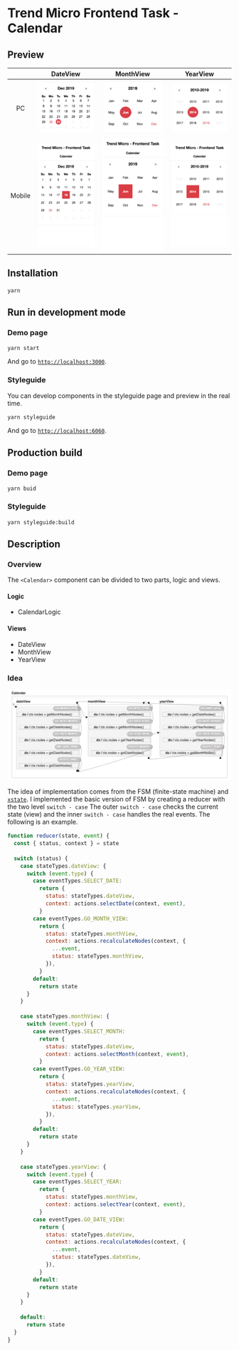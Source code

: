 # Trend Micro Frontend Task - Calendar

## Preview

|        |                         DateView                         |                         MonthView                         |                         YearView                         |
| :----: | :------------------------------------------------------: | :-------------------------------------------------------: | :------------------------------------------------------: |
|   PC   |    ![](./docs/images/calendar_preview_date_view.png)     |    ![](./docs/images/calendar_preview_month_view.png)     |    ![](./docs/images/calendar_preview_year_view.png)     |
| Mobile | ![](./docs/images/calendar_preview_date_view_mobile.png) | ![](./docs/images/calendar_preview_month_view_mobile.png) | ![](./docs/images/calendar_preview_year_view_mobile.png) |

## Installation

```
yarn
```

## Run in development mode

### Demo page

```
yarn start
```

And go to [`http://localhost:3000`](http://localhost:3000).

### Styleguide

You can develop components in the styleguide page and preview in the real time.

```
yarn styleguide
```

And go to [`http://localhost:6060`](http://localhost:6060).

## Production build

### Demo page

```
yarn buid
```

### Styleguide

```
yarn styleguide:build
```

## Description

### Overview

The `<Calendar>` component can be divided to two parts, logic and views.

#### Logic

- CalendarLogic

#### Views

- DateView
- MonthView
- YearView

### Idea

![](./docs/images/Calendar_FSM.png)

The idea of implementation comes from the FSM (finite-state machine) and [`xstate`](https://xstate.js.org/). I implemented the basic version of FSM by creating a reducer with the two level `switch - case` The outer `switch - case` checks the current state (view) and the inner `switch - case` handles the real events. The following is an example.

```js
function reducer(state, event) {
  const { status, context } = state

  switch (status) {
    case stateTypes.dateView: {
      switch (event.type) {
        case eventTypes.SELECT_DATE:
          return {
            status: stateTypes.dateView,
            context: actions.selectDate(context, event),
          }
        case eventTypes.GO_MONTH_VIEW:
          return {
            status: stateTypes.monthView,
            context: actions.recalculateNodes(context, {
              ...event,
              status: stateTypes.monthView,
            }),
          }
        default:
          return state
      }
    }

    case stateTypes.monthView: {
      switch (event.type) {
        case eventTypes.SELECT_MONTH:
          return {
            status: stateTypes.dateView,
            context: actions.selectMonth(context, event),
          }
        case eventTypes.GO_YEAR_VIEW:
          return {
            status: stateTypes.yearView,
            context: actions.recalculateNodes(context, {
              ...event,
              status: stateTypes.yearView,
            }),
          }
        default:
          return state
      }
    }

    case stateTypes.yearView: {
      switch (event.type) {
        case eventTypes.SELECT_YEAR:
          return {
            status: stateTypes.monthView,
            context: actions.selectYear(context, event),
          }
        case eventTypes.GO_DATE_VIEW:
          return {
            status: stateTypes.dateView,
            context: actions.recalculateNodes(context, {
              ...event,
              status: stateTypes.dateView,
            }),
          }
        default:
          return state
      }
    }

    default:
      return state
  }
}
```
